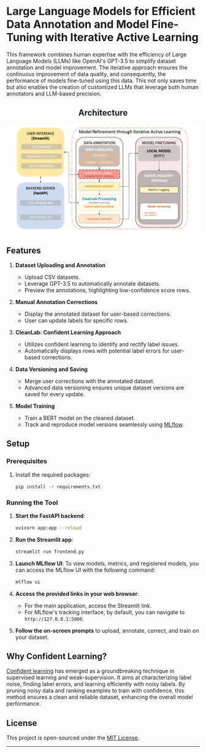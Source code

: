 # Large Language Models for Efficient Data Annotation and Model Fine-Tuning with Iterative Active Learning


This framework combines human expertise with the efficiency of Large Language Models (LLMs) like OpenAI's GPT-3.5 to simplify dataset annotation and model improvement. The iterative approach ensures the continuous improvement of data quality, and consequently, the performance of models fine-tuned using this data.  This not only saves time but also enables the creation of customized LLMs that leverage both human annotators and LLM-based precision.
<h2 align="center">Architecture</h2>
<p align="center">
  <img src="./Architecture.png" alt="Architecture">
</p>

## Features

1. **Dataset Uploading and Annotation**
    - Upload CSV datasets.
    - Leverage GPT-3.5 to automatically annotate datasets.
    - Preview the annotations, highlighting low-confidence score rows.

2. **Manual Annotation Corrections**
    - Display the annotated dataset for user-based corrections.
    - User can update labels for specific rows.

3. **CleanLab: Confident Learning Approach**
    - Utilizes confident learning to identify and rectify label issues.
    - Automatically displays rows with potential label errors for user-based corrections.

4. **Data Versioning and Saving**
    - Merge user corrections with the annotated dataset.
    - Advanced data versioning ensures unique dataset versions are saved for every update.

5. **Model Training**
    - Train a BERT model on the cleaned dataset.
    - Track and reproduce model versions seamlessly using [MLflow](https://mlflow.org/).

## Setup

### Prerequisites

1. Install the required packages:
    ```bash
    pip install -r requirements.txt
    ```

### Running the Tool

1. **Start the FastAPI backend**:
    ```bash
    uvicorn app:app --reload
    ```

2. **Run the Streamlit app**:
    ```bash
    streamlit run frontend.py
    ```

3. **Launch MLflow UI**:
   To view models, metrics, and registered models, you can access the MLflow UI with the following command:
    ```bash
    mlflow ui
    ```

4. **Access the provided links in your web browser**:
    - For the main application, access the Streamlit link.
    - For MLflow's tracking interface, by default, you can navigate to `http://127.0.0.1:5000`.

5. **Follow the on-screen prompts** to upload, annotate, correct, and train on your dataset.

## Why Confident Learning?

[Confident learning](https://arxiv.org/abs/1911.00068) has emerged as a groundbreaking technique in supervised learning and weak-supervision. It aims at characterizing label noise, finding label errors, and learning efficiently with noisy labels. By pruning noisy data and ranking examples to train with confidence, this method ensures a clean and reliable dataset, enhancing the overall model performance.

## License

This project is open-sourced under the [MIT License](LICENSE).

---

